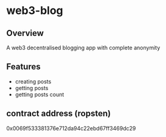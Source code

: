 # web3-blog

## Overview
A web3 decentralised blogging app with complete anonymity

## Features
- creating posts 
- getting posts 
- getting posts count

## contract address (ropsten) 
0x0069f533381376e712da94c22ebd67ff3469dc29
